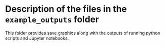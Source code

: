 # Description of the files in the `example_outputs` folder

This folder provides save graphics along with the outputs of running python scripts and Jupyter notebooks.